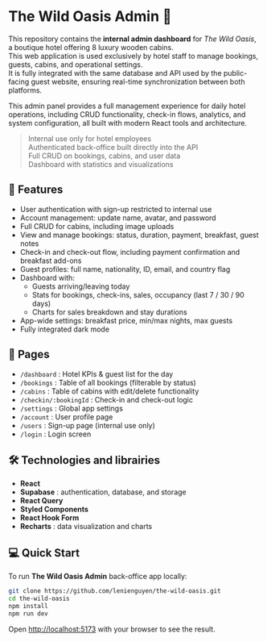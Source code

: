 # The Wild Oasis Admin 🌿

This repository contains the **internal admin dashboard** for _The Wild Oasis_, a boutique hotel offering 8 luxury wooden cabins.  
This web application is used exclusively by hotel staff to manage bookings, guests, cabins, and operational settings.  
It is fully integrated with the same database and API used by the public-facing guest website, ensuring real-time synchronization between both platforms.

This admin panel provides a full management experience for daily hotel operations, including CRUD functionality, check-in flows, analytics, and system configuration, all built with modern React tools and architecture.

> Internal use only for hotel employees  
> Authenticated back-office built directly into the API  
> Full CRUD on bookings, cabins, and user data  
> Dashboard with statistics and visualizations

## 🚀 Features

- User authentication with sign-up restricted to internal use
- Account management: update name, avatar, and password
- Full CRUD for cabins, including image uploads
- View and manage bookings: status, duration, payment, breakfast, guest notes
- Check-in and check-out flow, including payment confirmation and breakfast add-ons
- Guest profiles: full name, nationality, ID, email, and country flag
- Dashboard with:
  - Guests arriving/leaving today
  - Stats for bookings, check-ins, sales, occupancy (last 7 / 30 / 90 days)
  - Charts for sales breakdown and stay durations
- App-wide settings: breakfast price, min/max nights, max guests
- Fully integrated dark mode

## 📄 Pages

- `/dashboard` : Hotel KPIs & guest list for the day
- `/bookings` : Table of all bookings (filterable by status)
- `/cabins` : Table of cabins with edit/delete functionality
- `/checkin/:bookingId` : Check-in and check-out logic
- `/settings` : Global app settings
- `/account` : User profile page
- `/users` : Sign-up page (internal use only)
- `/login` : Login screen

## 🛠 Technologies and librairies

- **React**
- **Supabase** : authentication, database, and storage
- **React Query**
- **Styled Components**
- **React Hook Form**
- **Recharts** : data visualization and charts

## 💻 Quick Start

To run **The Wild Oasis Admin** back-office app locally:

```bash
git clone https://github.com/lenienguyen/the-wild-oasis.git
cd the-wild-oasis
npm install
npm run dev
```

Open [http://localhost:5173](http://localhost:5173) with your browser to see the result.
